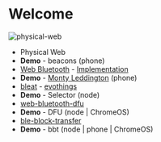 # Welcome

![physical-web](https://raw.githubusercontent.com/thegecko/web-bluetooth/master/images/physical-web.png)
* Physical Web
* __Demo__ - beacons (phone)
* [Web Bluetooth](https://webbluetoothcg.github.io/web-bluetooth/) - [Implementation](https://github.com/WebBluetoothCG/web-bluetooth/blob/gh-pages/implementation-status.md)
* __Demo__ - [Monty Leddington](https://github.com/thegecko/monty-leddington) (phone)
* [bleat](https://github.com/thegecko/bleat) - [evothings](https://evothings.com/evothings-studio-with-support-for-web-bluetooth-and-ecmascript-6/)
* __Demo__ - Selector (node)
* [web-bluetooth-dfu](https://github.com/thegecko/web-bluetooth-dfu)
* __Demo__ - DFU (node | ChromeOS)
* [ble-block-transfer](https://github.com/ARMmbed/ble-blocktransfer-js)
* __Demo__ - bbt (node | phone | ChromeOS)
